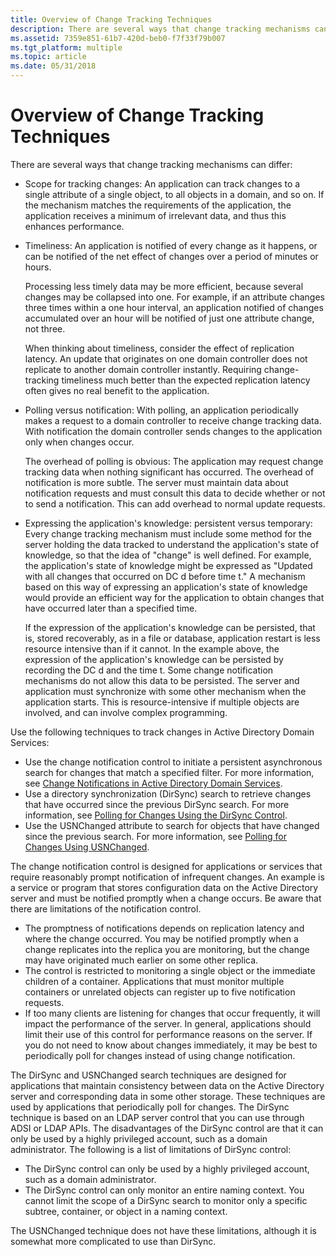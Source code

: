```yaml
---
title: Overview of Change Tracking Techniques
description: There are several ways that change tracking mechanisms can differ Scope for tracking changes An application can track changes to a single attribute of a single object, to all objects in a domain, and so on.
ms.assetid: 7359e851-61b7-420d-beb0-f7f33f79b007
ms.tgt_platform: multiple
ms.topic: article
ms.date: 05/31/2018
---
```


# Overview of Change Tracking Techniques

There are several ways that change tracking mechanisms can differ:

-   Scope for tracking changes: An application can track changes to a single attribute of a single object, to all objects in a domain, and so on. If the mechanism matches the requirements of the application, the application receives a minimum of irrelevant data, and thus this enhances performance.
-   Timeliness: An application is notified of every change as it happens, or can be notified of the net effect of changes over a period of minutes or hours.

    Processing less timely data may be more efficient, because several changes may be collapsed into one. For example, if an attribute changes three times within a one hour interval, an application notified of changes accumulated over an hour will be notified of just one attribute change, not three.

    When thinking about timeliness, consider the effect of replication latency. An update that originates on one domain controller does not replicate to another domain controller instantly. Requiring change-tracking timeliness much better than the expected replication latency often gives no real benefit to the application.

-   Polling versus notification: With polling, an application periodically makes a request to a domain controller to receive change tracking data. With notification the domain controller sends changes to the application only when changes occur.

    The overhead of polling is obvious: The application may request change tracking data when nothing significant has occurred. The overhead of notification is more subtle. The server must maintain data about notification requests and must consult this data to decide whether or not to send a notification. This can add overhead to normal update requests.

-   Expressing the application's knowledge: persistent versus temporary: Every change tracking mechanism must include some method for the server holding the data tracked to understand the application's state of knowledge, so that the idea of "change" is well defined. For example, the application's state of knowledge might be expressed as "Updated with all changes that occurred on DC d before time t." A mechanism based on this way of expressing an application's state of knowledge would provide an efficient way for the application to obtain changes that have occurred later than a specified time.

    If the expression of the application's knowledge can be persisted, that is, stored recoverably, as in a file or database, application restart is less resource intensive than if it cannot. In the example above, the expression of the application's knowledge can be persisted by recording the DC d and the time t. Some change notification mechanisms do not allow this data to be persisted. The server and application must synchronize with some other mechanism when the application starts. This is resource-intensive if multiple objects are involved, and can involve complex programming.

Use the following techniques to track changes in Active Directory Domain Services:

-   Use the change notification control to initiate a persistent asynchronous search for changes that match a specified filter. For more information, see [Change Notifications in Active Directory Domain Services](change-notifications-in-active-directory-domain-services.md).
-   Use a directory synchronization (DirSync) search to retrieve changes that have occurred since the previous DirSync search. For more information, see [Polling for Changes Using the DirSync Control](polling-for-changes-using-the-dirsync-control.md).
-   Use the USNChanged attribute to search for objects that have changed since the previous search. For more information, see [Polling for Changes Using USNChanged](polling-for-changes-using-usnchanged.md).

The change notification control is designed for applications or services that require reasonably prompt notification of infrequent changes. An example is a service or program that stores configuration data on the Active Directory server and must be notified promptly when a change occurs. Be aware that there are limitations of the notification control.

-   The promptness of notifications depends on replication latency and where the change occurred. You may be notified promptly when a change replicates into the replica you are monitoring, but the change may have originated much earlier on some other replica.
-   The control is restricted to monitoring a single object or the immediate children of a container. Applications that must monitor multiple containers or unrelated objects can register up to five notification requests.
-   If too many clients are listening for changes that occur frequently, it will impact the performance of the server. In general, applications should limit their use of this control for performance reasons on the server. If you do not need to know about changes immediately, it may be best to periodically poll for changes instead of using change notification.

The DirSync and USNChanged search techniques are designed for applications that maintain consistency between data on the Active Directory server and corresponding data in some other storage. These techniques are used by applications that periodically poll for changes. The DirSync technique is based on an LDAP server control that you can use through ADSI or LDAP APIs. The disadvantages of the DirSync control are that it can only be used by a highly privileged account, such as a domain administrator. The following is a list of limitations of DirSync control:

-   The DirSync control can only be used by a highly privileged account, such as a domain administrator.
-   The DirSync control can only monitor an entire naming context. You cannot limit the scope of a DirSync search to monitor only a specific subtree, container, or object in a naming context.

The USNChanged technique does not have these limitations, although it is somewhat more complicated to use than DirSync.

 

 




